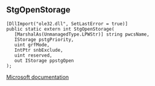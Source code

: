 ## StgOpenStorage

```
[DllImport("ole32.dll", SetLastError = true)]
public static extern int StgOpenStorage(
   [MarshalAs(UnmanagedType.LPWStr)] string pwcsName,
   IStorage pstgPriority,
   uint grfMode,
   IntPtr snbExclude,
   uint reserved,
   out IStorage ppstgOpen
);
```

[Microsoft documentation](https://docs.microsoft.com/en-us/windows/win32/api/ole2/nf-ole2-stgopenstorage)
